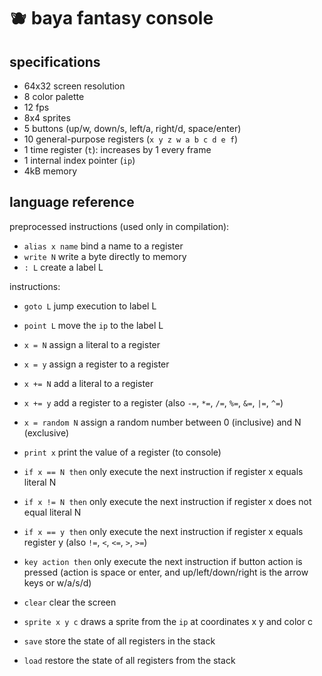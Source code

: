 # 🫐 baya fantasy console

## specifications

* 64x32 screen resolution
* 8 color palette
* 12 fps
* 8x4 sprites
* 5 buttons (up/w, down/s, left/a, right/d, space/enter)
* 10 general-purpose registers (`x y z w a b c d e f`)
* 1 time register (`t`): increases by 1 every frame
* 1 internal index pointer (`ip`)
* 4kB memory

## language reference

preprocessed instructions (used only in compilation):

* `alias x name` bind a name to a register
* `write N` write a byte directly to memory
* `: L` create a label L

instructions:

* `goto L` jump execution to label L
* `point L` move the `ip` to the label L

* `x = N` assign a literal to a register
* `x = y` assign a register to a register
* `x += N` add a literal to a register
* `x += y` add a register to a register (also `-=`, `*=`, `/=`, `%=`, `&=`, `|=`, `^=`)
* `x = random N` assign a random number between 0 (inclusive) and N (exclusive)
* `print x` print the value of a register (to console)

* `if x == N then` only execute the next instruction if register x equals literal N
* `if x != N then` only execute the next instruction if register x does not equal literal N
* `if x == y then` only execute the next instruction if register x equals register y (also `!=`, `<`, `<=`, `>`, `>=`)
* `key action then` only execute the next instruction if button action is pressed (action is space or enter, and up/left/down/right is the arrow keys or w/a/s/d)

* `clear` clear the screen
* `sprite x y c` draws a sprite from the `ip` at coordinates x y and color c

* `save` store the state of all registers in the stack
* `load` restore the state of all registers from the stack
